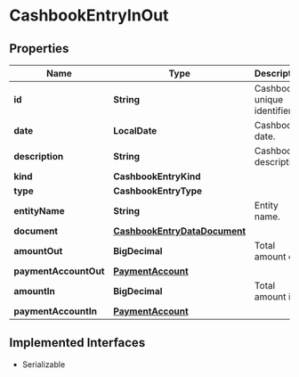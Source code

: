 

# CashbookEntryInOut


## Properties

Name | Type | Description | Notes
------------ | ------------- | ------------- | -------------
**id** | **String** | Cashbook unique identifier. | 
**date** | **LocalDate** | Cashbook date. | 
**description** | **String** | Cashbook description. | 
**kind** | **CashbookEntryKind** |  | 
**type** | **CashbookEntryType** |  |  [optional]
**entityName** | **String** | Entity name. |  [optional]
**document** | [**CashbookEntryDataDocument**](CashbookEntryDataDocument.md) |  |  [optional]
**amountOut** | **BigDecimal** | Total amount out. |  [optional]
**paymentAccountOut** | [**PaymentAccount**](PaymentAccount.md) |  |  [optional]
**amountIn** | **BigDecimal** | Total amount in. |  [optional]
**paymentAccountIn** | [**PaymentAccount**](PaymentAccount.md) |  |  [optional]


## Implemented Interfaces

* Serializable


